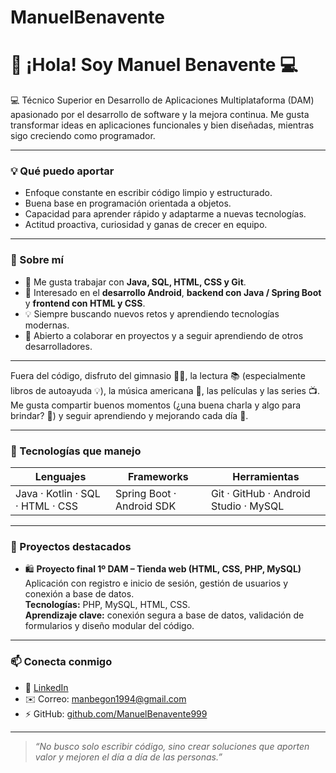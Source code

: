 # ManuelBenavente
# 👋 ¡Hola! Soy Manuel Benavente 💻

💻 Técnico Superior en Desarrollo de Aplicaciones Multiplataforma (DAM) apasionado por el desarrollo de software y la mejora continua.
Me gusta transformar ideas en aplicaciones funcionales y bien diseñadas, mientras sigo creciendo como programador.

---

### 💡 Qué puedo aportar
- Enfoque constante en escribir código limpio y estructurado.
- Buena base en programación orientada a objetos.
- Capacidad para aprender rápido y adaptarme a nuevas tecnologías.
- Actitud proactiva, curiosidad y ganas de crecer en equipo.

---

### 🚀 Sobre mí
- 🔧 Me gusta trabajar con **Java, SQL, HTML, CSS y Git**.  
- 📱 Interesado en el **desarrollo Android**, **backend con Java / Spring Boot** y **frontend con HTML y CSS**. 
- 💡 Siempre buscando nuevos retos y aprendiendo tecnologías modernas.  
- 🤝 Abierto a colaborar en proyectos y a seguir aprendiendo de otros desarrolladores.

---

Fuera del código, disfruto del gimnasio 🏋️‍♂️, la lectura 📚 (especialmente libros de autoayuda 💡), la música americana 🎵, las películas y las series 📺.
Me gusta compartir buenos momentos (¿una buena charla y algo para brindar? 🍻) y seguir aprendiendo y mejorando cada día 🚀.

---

### 🧰 Tecnologías que manejo
| Lenguajes | Frameworks | Herramientas |
|------------|-------------|---------------|
| Java · Kotlin · SQL · HTML · CSS | Spring Boot · Android SDK | Git · GitHub · Android Studio · MySQL |

---

### 📂 Proyectos destacados
- 🛍️ **Proyecto final 1º DAM – Tienda web (HTML, CSS, PHP, MySQL)**  
  Aplicación con registro e inicio de sesión, gestión de usuarios y conexión a base de datos.  
  **Tecnologías:** PHP, MySQL, HTML, CSS.  
  **Aprendizaje clave:** conexión segura a base de datos, validación de formularios y diseño modular del código.

---

### 📫 Conecta conmigo
- 💼 [LinkedIn](https://linkedin.com/in/manuelbenaventecarrillo)  
- ✉️ Correo: manbegon1994@gmail.com  
- ⚡ GitHub: [github.com/ManuelBenavente999](https://github.com/ManuelBenavente999)

---

> _“No busco solo escribir código, sino crear soluciones que aporten valor y mejoren el día a día de las personas.”_

